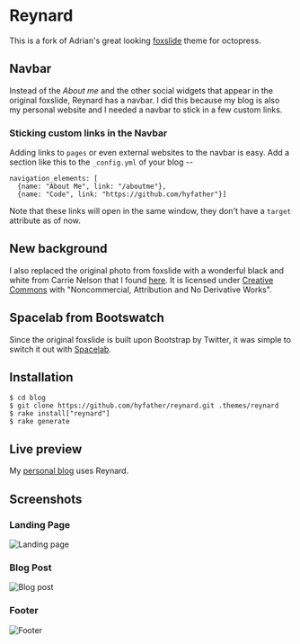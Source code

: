# Reynard #

This is a fork of Adrian's great looking [foxslide](https://github.com/sevenadrian/foxslide) theme for octopress.

## Navbar

Instead of the *About me* and the other social widgets that appear in
the original foxslide, Reynard has a navbar. I did this because my
blog is also my personal website and I needed a navbar to stick in a
few custom links.

### Sticking custom links in the Navbar

Adding links to `pages` or even external websites to the navbar is
easy. Add a section like this to the `_config.yml` of your blog --

````
navigation_elements: [
  {name: "About Me", link: "/aboutme"},
  {name: "Code", link: "https://github.com/hyfather"}]
````

Note that these links will open in the same window, they don't have a
`target` attribute as of now.


## New background

I also replaced the original photo from foxslide with a wonderful black and
white from Carrie Nelson that I found
[here](http://www.flickr.com/photos/69912667@N07/6778147487/). It is
licensed under [Creative
Commons](http://creativecommons.org/licenses/by-nc-nd/2.0/) with
"Noncommercial, Attribution and No Derivative Works".


## Spacelab from Bootswatch

Since the original foxslide is built upon Bootstrap by Twitter, it was
simple to switch it out with
[Spacelab](http://bootswatch.com/spacelab/).

## Installation

````
$ cd blog
$ git clone https://github.com/hyfather/reynard.git .themes/reynard
$ rake install["reynard"]
$ rake generate
````

## Live preview

My [personal blog](http://blog.hyfather.com) uses Reynard.

## Screenshots

### Landing Page
![Landing page](https://raw.github.com/hyfather/reynard/master/screenshots/landingpage.png)

### Blog Post
![Blog post](https://raw.github.com/hyfather/reynard/master/screenshots/blogpost.png)

### Footer
![Footer](https://raw.github.com/hyfather/reynard/master/screenshots/footer.png)

